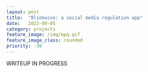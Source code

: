 ```yaml
---
layout: post
title:  "Blinkwise: a social media regulation app"
date:   2023-09-05
category: projects
feature_image: /img/epq.gif
feature_image_class: rounded
priority: -30
---
```


WRITEUP IN PROGRESS